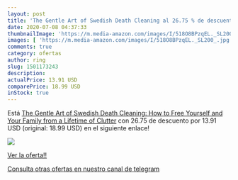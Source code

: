 ```yaml
---
layout: post
title: 'The Gentle Art of Swedish Death Cleaning al 26.75 % de descuento'
date: 2020-07-08 04:37:33
thumbnailImage: 'https://m.media-amazon.com/images/I/518O8BPzqEL._SL200_.jpg'
images: [ 'https://m.media-amazon.com/images/I/518O8BPzqEL._SL200_.jpg' ]
comments: true
category: ofertas
author: ring
slug: 1501173243
description:
actualPrice: 13.91 USD
comparePrice: 18.99 USD
inStock: true
---
```


Está [The Gentle Art of Swedish Death Cleaning: How to Free Yourself and Your Family from a Lifetime of Clutter](https://www.amazon.com/dp/1501173243/?tag=redken08-20) con 26.75 de descuento por 13.91 USD (original: 18.99 USD) en el siguiente enlace!

[![](https://m.media-amazon.com/images/I/518O8BPzqEL._SL200_.jpg)](https://www.amazon.com/dp/1501173243/?tag=redken08-20)

[Ver la oferta!!](https://www.amazon.com/dp/1501173243/?tag=redken08-20)

[Consulta otras ofertas en nuestro canal de telegram](https://t.me/s/ofertas25)
